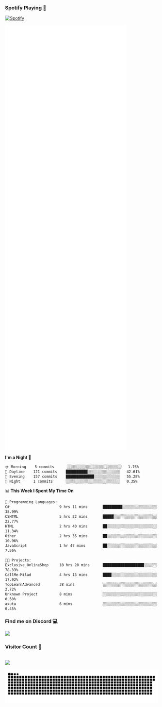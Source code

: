 ### Spotify Playing 🎵
[![Spotify](https://spotify-livestats-callme-milad.vercel.app/api/spotify)](https://open.spotify.com/user/314mrt6dxn5cqoxklh3thbwlr6by)

<img align="center" src="/github-metrics.svg" alt="Metrics" width="400">

<!--START_SECTION:waka-->
**I'm a Night 🦉** 

```text
🌞 Morning    5 commits      ░░░░░░░░░░░░░░░░░░░░░░░░░   1.76% 
🌆 Daytime    121 commits    ██████████░░░░░░░░░░░░░░░   42.61% 
🌃 Evening    157 commits    █████████████░░░░░░░░░░░░   55.28% 
🌙 Night      1 commits      ░░░░░░░░░░░░░░░░░░░░░░░░░   0.35%

```


📊 **This Week I Spent My Time On** 

```text
💬 Programming Languages: 
C#                       9 hrs 11 mins       █████████░░░░░░░░░░░░░░░░   38.99% 
CSHTML                   5 hrs 22 mins       █████░░░░░░░░░░░░░░░░░░░░   22.77% 
HTML                     2 hrs 40 mins       ██░░░░░░░░░░░░░░░░░░░░░░░   11.34% 
Other                    2 hrs 35 mins       ██░░░░░░░░░░░░░░░░░░░░░░░   10.96% 
JavaScript               1 hr 47 mins        ██░░░░░░░░░░░░░░░░░░░░░░░   7.56%

🐱‍💻 Projects: 
Exclusive_OnlineShop     18 hrs 28 mins      ███████████████████░░░░░░   78.33% 
CallMe-Milad             4 hrs 13 mins       ████░░░░░░░░░░░░░░░░░░░░░   17.92% 
TopLearnAdvanced         38 mins             ░░░░░░░░░░░░░░░░░░░░░░░░░   2.72% 
Unknown Project          8 mins              ░░░░░░░░░░░░░░░░░░░░░░░░░   0.58% 
axuta                    6 mins              ░░░░░░░░░░░░░░░░░░░░░░░░░   0.45%

```


<!--END_SECTION:waka-->

### Find me on Discord 💻
<a href="https://discord.gg/pQVcABAxAy" rel="nofollow"> 
  <img src="https://discord.c99.nl/widget/theme-3/977957889358573609.png" data-canonical-src="https://discord.c99.nl/widget/theme-3/977957889358573609.png" style="max-width: 100%;"></a>

### Visitor Count 🔢
<p align="left"> 
  <br>
  <img src="https://profile-counter.glitch.me/callme-devil/count.svg" />
</p>

<img src="https://github.com/callme-devil/callme-devil/blob/output/github-contribution-grid-snake.svg" alt="snake" style="max-width: 100%;">
